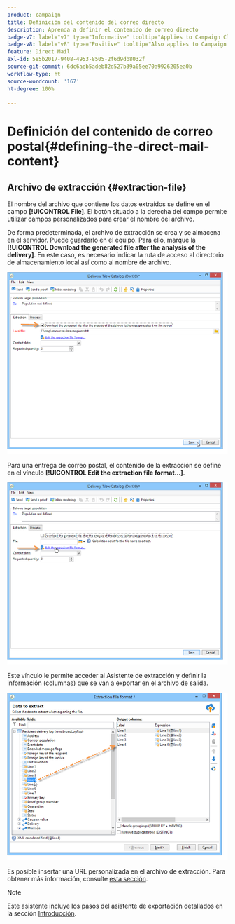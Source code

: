 ```yaml
---
product: campaign
title: Definición del contenido del correo directo
description: Aprenda a definir el contenido de correo directo
badge-v7: label="v7" type="Informative" tooltip="Applies to Campaign Classic v7"
badge-v8: label="v8" type="Positive" tooltip="Also applies to Campaign v8"
feature: Direct Mail
exl-id: 585b2017-9408-4953-8505-2f6d9db8032f
source-git-commit: 6dc6aeb5adeb82d527b39a05ee70a9926205ea0b
workflow-type: ht
source-wordcount: '167'
ht-degree: 100%

---
```


# Definición del contenido de correo postal{#defining-the-direct-mail-content}



## Archivo de extracción {#extraction-file}

El nombre del archivo que contiene los datos extraídos se define en el campo **[!UICONTROL File]**. El botón situado a la derecha del campo permite utilizar campos personalizados para crear el nombre del archivo.

De forma predeterminada, el archivo de extracción se crea y se almacena en el servidor. Puede guardarlo en el equipo. Para ello, marque la **[!UICONTROL Download the generated file after the analysis of the delivery]**. En este caso, es necesario indicar la ruta de acceso al directorio de almacenamiento local así como al nombre de archivo.

![](assets/s_ncs_user_mail_delivery_local_file.png)

Para una entrega de correo postal, el contenido de la extracción se define en el vínculo **[!UICONTROL Edit the extraction file format...]**.

![](assets/s_ncs_user_mail_delivery_format_link.png)

Este vínculo le permite acceder al Asistente de extracción y definir la información (columnas) que se van a exportar en el archivo de salida.

![](assets/s_ncs_user_mail_delivery_format_wz.png)

Es posible insertar una URL personalizada en el archivo de extracción. Para obtener más información, consulte [esta sección](../../web/using/publishing-a-web-form.md).

>[!NOTE]
>
>Este asistente incluye los pasos del asistente de exportación detallados en la sección [Introducción](../../platform/using/executing-export-jobs.md).
